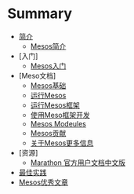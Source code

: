 # Summary

* [简介](OverView/README.md)
    * [Mesos简介](OverVice/Introduction-of-Mesos.md)
* [入门]
    * [Mesos入门](primer/Mesos-of-Getting-Started.md)
* [Meso文档]
    * [Mesos基础](document/Mesos-Fundamentals)
    * [运行Mesos](document/runing-Mesos)
    * [运行Mesos框架](document/Running-mesos-Frameworks)
    * [使用Meso框架开发](document/Developing-Mesos-Frameworks)
    * [Mesos Modeules](document/Mesos-Modeules)
    * [Mesos贡献](document/Contributing-to-Mesos)
    * [关于Mesos更多信息](document/More-info-about-Mesos)
* [资源]
    * [Marathon 官方用户文档中文版](resource)
* [最佳实践](best-practices)
* [Mesos优秀文章](excellent—article)
